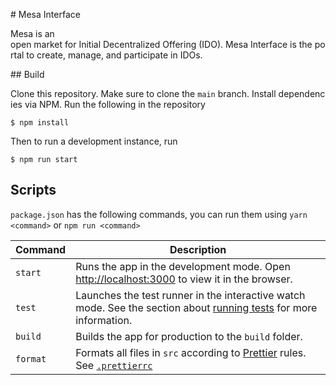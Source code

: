# Mesa Interface

Mesa is an open market for Initial Decentralized Offering (IDO). Mesa Interface is the portal to create, manage, and participate in IDOs.

## Build

Clone this repository. Make sure to clone the `main` branch. Install dependencies via NPM. Run the following in the repository

```
$ npm install
```

Then to run a development instance, run

```
$ npm run start
```

## Scripts

`package.json` has the following commands, you can run them using `yarn <command>` or `npm run <command>`

| Command  | Description                                                                                                                                                                         |
| -------- | ----------------------------------------------------------------------------------------------------------------------------------------------------------------------------------- |
| `start`  | Runs the app in the development mode. Open [http://localhost:3000](http://localhost:3000) to view it in the browser.                                                                |
| `test`   | Launches the test runner in the interactive watch mode. See the section about [running tests](https://facebook.github.io/create-react-app/docs/running-tests) for more information. |
| `build`  | Builds the app for production to the `build` folder.                                                                                                                                |
| `format` | Formats all files in `src` according to [Prettier](https://prettier.io/) rules. See [`.prettierrc`](.prettierrc)                                                                    |
